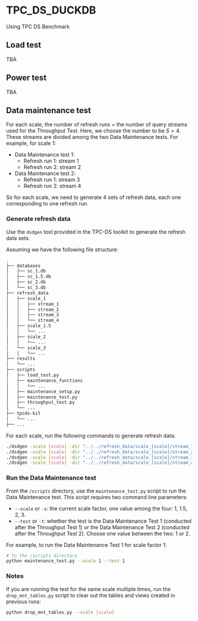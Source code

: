 # TPC_DS_DUCKDB
Using TPC DS Benchmark

## Load test
TBA

## Power test
TBA

## Data maintenance test
For each scale, the number of refresh runs = the number of query streams used for the Throughput Test. Here, we choose the number to be $S = 4$. These streams are divided among the two Data Maintenance tests. For example, for scale 1:
- Data Maintenance test 1:
    - Refresh run 1: stream 1
    - Refresh run 2: stream 2
- Data Maintenance test 2:
    - Refresh run 1: stream 3
    - Refresh run 2: stream 4

So for each scale, we need to generate 4 sets of refresh data, each one corresponding to one refresh run.

### Generate refresh data
Use the <code>dsdgen</code> tool provided in the TPC-DS toolkit to generate the refresh data sets.

Assuming we have the following file structure:
```bash
.
├── databases
│   ├── sc_1.db
│   ├── sc_1.5.db
│   ├── sc_2.db
│   └── sc_3.db
├── refresh_data
│   ├── scale_1
│   │   ├── stream_1
│   │   ├── stream_2
│   │   ├── stream_3
│   │   └── stream_4
│   ├── scale_1.5
│   │   └── ...
│   ├── scale_2
│   │   └── ...
│   └── scale_3
│   │   └── ...
├── results
│   └── ...
├── scripts
│   ├── load_test.py
│   ├── maintenance_functions
│   │   └── ...
│   ├── maintenance_setup.py
│   ├── maintenance_test.py
│   ├── throughput_test.py
│   └── ...
├── tpcds-kit
│   └── ...
├── ...
```

For each scale, run the following commands to generate refresh data:

```bash
./dsdgen -scale [scale] -dir "../../refresh_data/scale_[scale]/stream_1" -update 1
./dsdgen -scale [scale] -dir "../../refresh_data/scale_[scale]/stream_2" -update 2
./dsdgen -scale [scale] -dir "../../refresh_data/scale_[scale]/stream_3" -update 3
./dsdgen -scale [scale] -dir "../../refresh_data/scale_[scale]/stream_4" -update 4
```

### Run the Data Maintenance test
From the <code>/scripts</code> directory, use the <code>maintenance_test.py</code> script to run the Data Maintenance test. This script requires two command line parameters:
- <code>--scale</code> or <code>-s</code>: the current scale factor, one value among the four: 1, 1.5, 2, 3.
- <code>--test</code> or <code>-t</code>: whether the test is the Data Maintenance Test 1 (conducted after the Throughput Test 1) or the Data Maintenance Test 2 (conducted after the Throughput Test 2). Choose one value between the two: 1 or 2.

For example, to run the Data Maintenance Test 1 for scale factor 1:
```bash
# In the /scripts directory
python maintenance_test.py --scale 1 --test 1
```

### Notes
If you are running the test for the same scale multiple times, run the <code>drop_mnt_tables.py</code> script to clear out the tables and views created in previous runs:
```bash
python drop_mnt_tables.py --scale [scale]
```